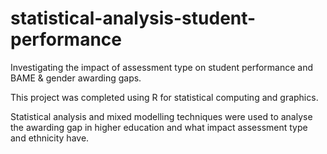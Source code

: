 # statistical-analysis-student-performance
Investigating the impact of assessment type on student performance and BAME &amp; gender awarding gaps.

This project was completed using R for statistical computing and graphics.

Statistical analysis and mixed modelling techniques were used to analyse the awarding gap in higher education and what impact assessment type and ethnicity have. 

